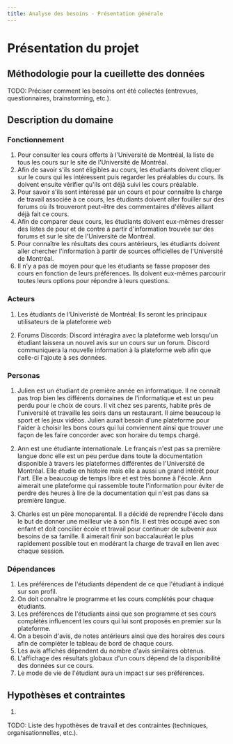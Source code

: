 ```yaml
---
title: Analyse des besoins - Présentation générale
---
```


# Présentation du projet

## Méthodologie pour la cueillette des données

TODO: Préciser comment les besoins ont été collectés (entrevues, questionnaires, brainstorming, etc.).

## Description du domaine

### Fonctionnement
1. Pour consulter les cours offerts à l'Université de Montréal, la liste de tous les cours sur le site de l'Université de Montréal.
2. Afin de savoir s'ils sont éligibles au cours, les étudiants doivent cliquer sur le cours qui les intéressent puis regarder les préalables du cours. Ils doivent ensuite vérifier qu'ils ont déjà suivi les cours préalable. 
3. Pour savoir s'ils sont intéressé par un cours et pour connaître la charge de travail associée à ce cours, les étudiants doivent aller fouiller sur des forums où ils trouveront peut-être des commentaires d'élèves aillant déjà fait ce cours. 
4. Afin de comparer deux cours, les étudiants doivent eux-mêmes dresser des listes de pour et de contre à partir d'information trouvée sur des forums et sur le site de l'Université de Montréal. 
5. Pour connaître les résultats des cours antérieurs, les étudiants doivent aller chercher l'information à partir de sources officielles de l'Université de Montréal. 
6. Il n'y a pas de moyen pour que les étudiants se fasse proposer des cours en fonction de leurs préférences. Ils doivent eux-mêmes parcourir toutes leurs options pour répondre à leurs questions. 

### Acteurs
1. Les étudiants de l'Univeristé de Montréal: 
    Ils seront les principaux utilisateurs de la plateforme web

2. Forums Discords: 
    Discord intéragira avec la plateforme web lorsqu'un étudiant laissera un nouvel avis sur un cours sur un forum. Discord communiquera la nouvelle information à la plateforme web afin que celle-ci l'ajoute à ses données. 

### Personas

1. Julien est un étudiant de première année en informatique. Il ne connaît pas trop bien les différents domaines de l'informatique et est un peu perdu pour le choix de cours. Il vit chez ses parents, habite près de l'université et travaille les soirs dans un restaurant. Il aime beaucoup le sport et les jeux vidéos. Julien aurait besoin d'une plateforme pour l'aider à choisir les bons cours qui lui conviennent ainsi que trouver une façon de les faire concorder avec son horaire du temps chargé.

2. Ann est une étudiante internationale. Le français n'est pas sa première langue donc elle est un peu perdue dans toute la documentation disponible à travers les plateformes différentes de l'Université de Montréal. Elle étudie en histoire mais elle a aussi un grand intérêt pour l'art. Elle a beaucoup de temps libre et est très bonne à l'école. Ann aimerait une plateforme qui rassemble toute l'information pour éviter de perdre des heures à lire de la documentation qui n'est pas dans sa première langue. 

3. Charles est un père monoparental. Il a décidé de reprendre l'école dans le but de donner une meilleur vie à son fils. Il est très occupé avec son enfant et doit concilier école et travail pour continuer de subvenir aux besoins de sa famille. Il aimerait finir son baccalauréat le plus rapidement possible tout en modérant la charge de travail en lien avec chaque session. 

### Dépendances

1. Les préférences de l'étudiants dépendent de ce que l'étudiant à indiqué sur son profil.
2. On doit connaître le programme et les cours complétés pour chaque étudiants.
3. Les préférences de l'étudiants ainsi que son programme et ses cours complétés influencent les cours qui lui sont proposés en premier sur la plateforme.
4. On a besoin d'avis, de notes antérieurs ainsi que des horaires des cours afin de compléter le tableau de bord de chaque cours. 
5. Les avis affichés dépendent du nombre d'avis similaires obtenus.
6. L'affichage des résultats globaux d'un cours dépend de la disponibilité des données sur ce cours. 
7. Le mode de vie de l'étudiant aura un impact sur ses préférences. 

## Hypothèses et contraintes

1. 
TODO: Liste des hypothèses de travail et des contraintes (techniques, organisationnelles, etc.).